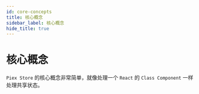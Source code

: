```yaml
---
id: core-concepts
title: 核心概念
sidebar_label: 核心概念 
hide_title: true
---
```


# 核心概念

`Piex Store` 的核心概念非常简单，就像处理一个 `React` 的 `Class Component` 一样处理共享状态。